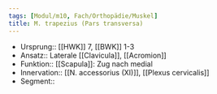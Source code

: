 ```yaml
---
tags: [Modul/m10, Fach/Orthopädie/Muskel]
title: M. trapezius (Pars transversa)
---
```

- Ursprung:: [[HWK]] 7, [[BWK]] 1-3
- Ansatz:: Laterale [[Clavicula]], [[Acromion]]
- Funktion:: [[Scapula]]: Zug nach medial
- Innervation:: [[N. accessorius (XI)]], [[Plexus cervicalis]]
- Segment:: 